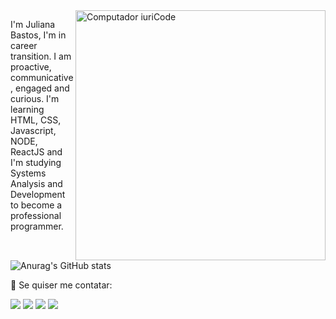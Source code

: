 <img src="https://raw.githubusercontent.com/MicaelliMedeiros/micaellimedeiros/master/image/computer-illustration.png" min-width="400px" max-width="400px" width="400px" align="right" alt="Computador iuriCode">

<p align="left"> 
  I'm Juliana Bastos, I'm in career transition.
I am proactive, communicative, engaged and curious.
I'm learning HTML, CSS, Javascript, NODE, ReactJS and I'm studying Systems Analysis and Development to become a professional programmer.
</p>

![Anurag's GitHub stats](https://github-readme-stats.vercel.app/api?username=Julianapbdias&show_icons=true&theme=dark)


<p align="left">
  💌 Se quiser me contatar: 
</p>

<p align="left">
  <a href="julianapintobastosdias@gmail.com" alt="Gmail">
  <img src="https://img.shields.io/badge/-Gmail-FF0000?style=flat-square&labelColor=FF0000&logo=gmail&logoColor=white&link=LINK-DO-SEU-EMAIL" /></a>

  <a href="https://www.linkedin.com.br/in/juliana-pinto-bastos-dias" alt="Linkedin">
  <img src="https://img.shields.io/badge/-Linkedin-0e76a8?style=flat-square&logo=Linkedin&logoColor=white&link=LINK-DO-SEU-LINKEDIN" /></a>

  <a href="+55 (79) 998282368" alt="WhatsApp">
  <img src="https://img.shields.io/badge/-WhatsApp-25d366?style=flat-square&labelColor=25d366&logo=whatsapp&logoColor=white&link=API-DO-SEU-WHATSAPP"/></a>

  <a href="https://www.instagram.com/julianap_b/" alt="Instagram">
  <img src="https://img.shields.io/badge/-Instagram-DF0174?style=flat-square&labelColor=DF0174&logo=instagram&logoColor=white&link=LINK-DO-SEU-INSTAGRAM"/></a>
</p>  
